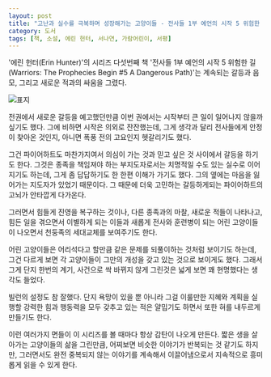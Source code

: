 ```yaml
---
layout: post
title: "고난과 실수를 극복하며 성장해가는 고양이들 - 전사들 1부 예언의 시작 5 위험한 길"
category: 도서
tags: [책, 소설, 에린 헌터, 서나연, 가람어린이, 서평]
---
```


'에린 헌터(Erin Hunter)'의
시리즈 다섯번째 책
'전사들 1부 예언의 시작 5 위험한 길(Warriors: The Prophecies Begin #5 A Dangerous Path)'는
계속되는 갈등과 음모, 그리고 새로운 적과의 싸움을 그렸다.

![표지](https://lh3.googleusercontent.com/fzuv0kduOUGoosQgZqjij70rFb66rMixtOYx_9aYVh2pddtffnC3ssTFJY1D8Tp0meB_-UvAFSerGQ=s480)

전권에서 새로운 갈등을 예고했던만큼
이번 권에서는 시작부터 큰 일이 일어나지 않을까 싶기도 했다.
그에 비하면 시작은 의외로 잔잔했는데,
그게 생각과 달리 전사들에게 안정이 찾아온 것인지,
아니면 폭풍 전의 고요인지 헷갈리기도 했다.

그건 파이어하트도 마찬가지여서
의심이 가는 것과 믿고 싶은 것 사이에서 갈등을 하기도 한다.
그것은 종족을 책임져야 하는 부지도자로서는 치명적일 수도 있는 실수로 이어지기도 하는데,
그게 좀 답답하기도 한 한편 이해가 가기도 했다.
그의 옆에는 마음을 잃어가는 지도자가 있었기 때문이다.
그 때문에 더욱 고민하는 갈등하게되는 파이어하트의 고뇌가 안타깝게 다가온다.

그러면서 힘들게 진영을 복구하는 것이나,
다른 종족과의 마찰,
새로운 적들이 나타나고,
힘든 일을 겪으면서 이별하게 되는 이들과
새롭게 전사와 훈련병이 되는 어린 고양이들이 나오면서
천둥족의 세대교체를 보여주기도 한다.

어린 고양이들은 어리석다고 할만큼 같은 문제를 되풀이하는 것처럼 보이기도 하는데,
그건 다르게 보면 각 고양이들이 그만의 개성을 갖고 있는 것으로 보이게도 했다.
그래서 그게 단지 한번의 계기, 사건으로 싹 바뀌지 않게 그린것은
넓게 보면 꽤 현명했다는 생각도 들었다.

빌런의 설정도 참 잘했다.
단지 욕망이 있을 뿐 아니라
그걸 이룰만한 지혜와
계획을 실행할 강력한 힘과 행동력을 모두 갖추고 있는 적은
얄밉기도 하면서 또한 혀를 내두르게 만들기도 한다.

이런 여러가지 면들이 이 시리즈를 볼 때마다 항상 감탄이 나오게 만든다.
짧은 생을 살아가는 고양이들의 삶을 그린만큼,
어찌보면 비슷한 이야기가 반복되는 것 같기도 하지만,
그러면서도 완전 중복되지 않는 이야기를 계속해서 이끌어냄으로서
지속적으로 흥미롭게 읽을 수 있게 한다.
